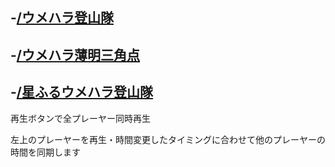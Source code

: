 ## -[/ウメハラ登山隊](/ウメハラ登山隊.html)
## -[/ウメハラ薄明三角点](/ウメハラ薄明三角点.html)
## -[/星ふるウメハラ登山隊](/星ふるウメハラ登山隊.html)

再生ボタンで全プレーヤー同時再生

左上のプレーヤーを再生・時間変更したタイミングに合わせて他のプレーヤーの時間を同期します
